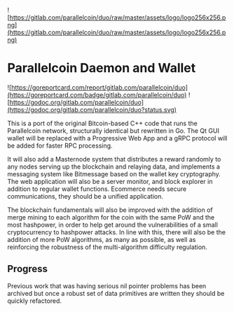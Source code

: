 ![https://gitlab.com/parallelcoin/duo/raw/master/assets/logo/logo256x256.png](https://gitlab.com/parallelcoin/duo/raw/master/assets/logo/logo256x256.png)
# Parallelcoin Daemon and Wallet

![https://goreportcard.com/report/gitlab.com/parallelcoin/duo](https://goreportcard.com/badge/gitlab.com/parallelcoin/duo)     ![https://godoc.org/gitlab.com/parallelcoin/duo](https://godoc.org/gitlab.com/parallelcoin/duo?status.svg)

This is a port of the original Bitcoin-based C++ code that runs the Parallelcoin network, structurally identical but rewritten in Go. The Qt GUI wallet will be replaced with a Progressive Web App and a gRPC protocol will be added for faster RPC processing.

It will also add a Masternode system that distributes a reward randomly to any nodes serving up the blockchain and relaying data, and implements a messaging system like Bitmessage based on the wallet key cryptography. The web application will also be a server monitor, and block explorer in addition to regular wallet functions. Ecommerce needs secure communications, they should be a unified application.

The blockchain fundamentals will also be improved with the addition of merge mining to each algorithm for the coin with the same PoW and the most hashpower, in order to help get around the vulnerabilities of a small cryptocurrency to hashpower attacks. In line with this, there will also be the addition of more PoW algorithms, as many as possible, as well as reinforcing the robustness of the multi-algorithm difficulty regulation.

## Progress

Previous work that was having serious nil pointer problems has been archived but once a robust set of data primitives are written they should be quickly refactored.